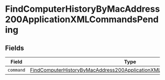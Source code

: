 # FindComputerHistoryByMacAddress200ApplicationXMLCommandsPending


## Fields

| Field                                                                                                                                                                       | Type                                                                                                                                                                        | Required                                                                                                                                                                    | Description                                                                                                                                                                 |
| --------------------------------------------------------------------------------------------------------------------------------------------------------------------------- | --------------------------------------------------------------------------------------------------------------------------------------------------------------------------- | --------------------------------------------------------------------------------------------------------------------------------------------------------------------------- | --------------------------------------------------------------------------------------------------------------------------------------------------------------------------- |
| `command`                                                                                                                                                                   | [FindComputerHistoryByMacAddress200ApplicationXMLCommandsPendingCommand](../../models/operations/findcomputerhistorybymacaddress200applicationxmlcommandspendingcommand.md) | :heavy_minus_sign:                                                                                                                                                          | N/A                                                                                                                                                                         |